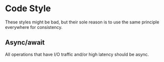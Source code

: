# Code Style

These styles might be bad, but their sole reason is to use the same principle everywhere for consistency.


## Async/await

All operations that have I/O traffic and/or high latency should be async.
